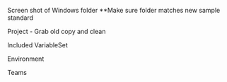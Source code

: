 

Screen shot of Windows folder
**Make sure folder matches new sample standard

Project - Grab old copy and clean

Included VariableSet

Environment

Teams



